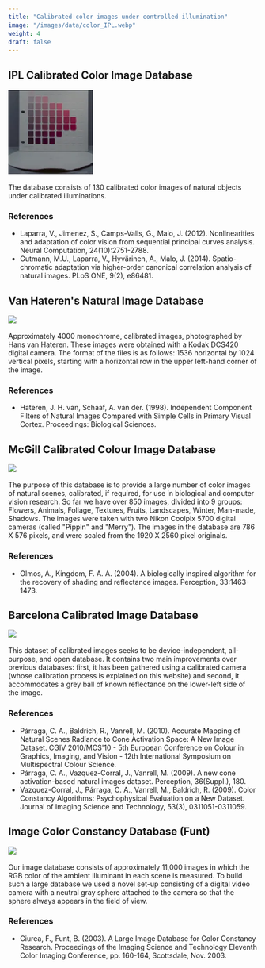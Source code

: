 ```yaml
---
title: "Calibrated color images under controlled illumination"
image: "/images/data/color_IPL.webp"
weight: 4
draft: false
---
```

<div class="panel panel-default">
  <div class="panel-heading">
    <h2>IPL Calibrated Color Image Database</h2>
  </div>
  <div class="panel-body">
    <div class="col-md-2">
      <a href="https://isp.uv.es/code/try.html">
        <img src="/images/data/image_IPL.webp" class="subpage-image">
      </a>
    </div>
    <div class="col-md-6">
      <p>The database consists of 130 calibrated color images of natural objects under calibrated illuminations.</p>
    </div>
    <div class="col-md-4 references">
      <div class="panel-heading2">
        <h3>References</h3>
      </div>
      <ul>
        <li>Laparra, V., Jimenez, S., Camps-Valls, G., Malo, J. (2012). Nonlinearities and adaptation of color vision from sequential principal curves analysis. Neural Computation, 24(10):2751-2788.</li>
        <li>Gutmann, M.U., Laparra, V., Hyvärinen, A., Malo, J. (2014). Spatio-chromatic adaptation via higher-order canonical correlation analysis of natural images. PLoS ONE, 9(2), e86481.</li>
      </ul>
    </div>
  </div>
</div>

<div class="panel panel-default">
  <div class="panel-heading">
    <h2>Van Hateren's Natural Image Database</h2>
  </div>
  <div class="panel-body">
    <div class="col-md-2">
      <a href="https://isp.uv.es/code/try.html">
        <img src="/images/data/van.webp" class="subpage-image">
      </a>
    </div>
    <div class="col-md-6">
      <p>Approximately 4000 monochrome, calibrated images, photographed by Hans van Hateren. These images were obtained with a Kodak DCS420 digital camera. The format of the files is as follows: 1536 horizontal by 1024 vertical pixels, starting with a horizontal row in the upper left-hand corner of the image.</p>
    </div>
    <div class="col-md-4 references">
      <div class="panel-heading2">
        <h3>References</h3>
      </div>
      <ul>
        <li>Hateren, J. H. van, Schaaf, A. van der. (1998). Independent Component Filters of Natural Images Compared with Simple Cells in Primary Visual Cortex. Proceedings: Biological Sciences.</li>
      </ul>
    </div>
  </div>
</div>

<div class="panel panel-default">
  <div class="panel-heading">
    <h2>McGill Calibrated Colour Image Database</h2>
  </div>
  <div class="panel-body">
    <div class="col-md-2">
      <a href="https://isp.uv.es/code/try.html">
        <img src="/images/data/mcgill_2.webp" class="subpage-image">
      </a>
    </div>
    <div class="col-md-6">
      <p>The purpose of this database is to provide a large number of color images of natural scenes, calibrated, if required, for use in biological and computer vision research. So far we have over 850 images, divided into 9 groups: Flowers, Animals, Foliage, Textures, Fruits, Landscapes, Winter, Man-made, Shadows. The images were taken with two Nikon Coolpix 5700 digital cameras (called "Pippin" and "Merry"). The images in the database are 786 X 576 pixels, and were scaled from the 1920 X 2560 pixel originals.</p>
    </div>
    <div class="col-md-4 references">
      <div class="panel-heading2">
        <h3>References</h3>
      </div>
      <ul>
        <li>Olmos, A., Kingdom, F. A. A. (2004). A biologically inspired algorithm for the recovery of shading and reflectance images. Perception, 33:1463-1473.</li>
      </ul>
    </div>
  </div>
</div>

<div class="panel panel-default">
  <div class="panel-heading">
    <h2>Barcelona Calibrated Image Database</h2>
  </div>
  <div class="panel-body">
    <div class="col-md-2">
      <a href="https://isp.uv.es/code/try.html">
        <img src="/images/data/bcn.webp" class="subpage-image">
      </a>
    </div>
    <div class="col-md-6">
      <p>This dataset of calibrated images seeks to be device-independent, all-purpose, and open database. It contains two main improvements over previous databases: first, it has been gathered using a calibrated camera (whose calibration process is explained on this website) and second, it accommodates a grey ball of known reflectance on the lower-left side of the image.</p>
    </div>
    <div class="col-md-4 references">
      <div class="panel-heading2">
        <h3>References</h3>
      </div>
      <ul>
        <li>Párraga, C. A., Baldrich, R., Vanrell, M. (2010). Accurate Mapping of Natural Scenes Radiance to Cone Activation Space: A New Image Dataset. CGIV 2010/MCS'10 - 5th European Conference on Colour in Graphics, Imaging, and Vision - 12th International Symposium on Multispectral Colour Science.</li>
        <li>Párraga, C. A., Vazquez-Corral, J., Vanrell, M. (2009). A new cone activation-based natural images dataset. Perception, 36(Suppl.), 180.</li>
        <li>Vazquez-Corral, J., Párraga, C. A., Vanrell, M., Baldrich, R. (2009). Color Constancy Algorithms: Psychophysical Evaluation on a New Dataset. Journal of Imaging Science and Technology, 53(3), 0311051-0311059.</li>
      </ul>
    </div>
  </div>
</div>

<div class="panel panel-default">
  <div class="panel-heading">
    <h2>Image Color Constancy Database (Funt)</h2>
  </div>
  <div class="panel-body">
    <div class="col-md-2">
      <a href="https://isp.uv.es/code/try.html">
        <img src="/images/data/funt.webp" class="subpage-image">
      </a>
    </div>
    <div class="col-md-6">
      <p>Our image database consists of approximately 11,000 images in which the RGB color of the ambient illuminant in each scene is measured. To build such a large database we used a novel set-up consisting of a digital video camera with a neutral gray sphere attached to the camera so that the sphere always appears in the field of view.</p>
    </div>
    <div class="col-md-4 references">
      <div class="panel-heading2">
        <h3>References</h3>
      </div>
      <ul>
        <li>Ciurea, F., Funt, B. (2003). A Large Image Database for Color Constancy Research. Proceedings of the Imaging Science and Technology Eleventh Color Imaging Conference, pp. 160-164, Scottsdale, Nov. 2003.</li>
      </ul>
    </div>
  </div>
</div>
